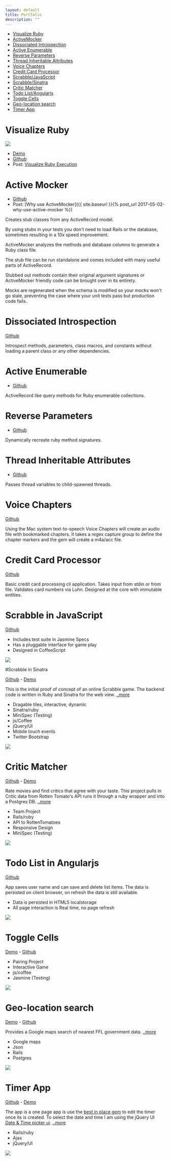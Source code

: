 ```yaml
---
layout: default
title: Portfolio
description: ""
---
```

* [Visualize Ruby](#visualize_ruby)
* [ActiveMocker](#active-mocker)
* [Dissociated Introspection](#dissociated-introspection)
* [Active Enumerable](#active-enumerable)
* [Reverse Parameters](#reverse-parameters)
* [Thread Inheritable Attributes](#thread-inheritable-attributes)
* [Voice Chapters](#voice-chapetrs)
* [Credit Card Processor](#credit-card-processor)
* [Scrabble/JavaScript](#scrabble-in-javascript)
* [Scrabble/Sinatra](#scrabble-in-sinatra)
* [Critic Matcher](#critic_matcher)
* [Todo List/Angularjs](#todo-list-in-angularjs)
* [Toggle Cells](#toggle-cells)
* [Geo-location search](#geolocation-search)
* [Timer App](#timer-app)

# Visualize Ruby

![](https://raw.githubusercontent.com/zeisler/visualize_ruby/master/logo.jpg)
* [Demo](https://visualize.dustinzeisler.com)
* [Github](https://github.com/zeisler/visualize_ruby)
* Post: [Visualize Ruby Execution](https://dustinzeisler.com/ruby/2018/08/07/visualize-ruby-execution.html)

# Active Mocker

* [Github](https://github.com/zeisler/active_mocker)
* Post: [Why use ActiveMocker]({{ site.baseurl }}{%  post_url 2017-05-02-why-use-active-mocker %})

Creates stub classes from any ActiveRecord model.

By using stubs in your tests you don't need to load Rails or the database, sometimes resulting in a 10x speed improvement.

ActiveMocker analyzes the methods and database columns to generate a Ruby class file.

The stub file can be run standalone and comes included with many useful parts of ActiveRecord.

Stubbed out methods contain their original argument signatures or ActiveMocker friendly code can be brought over in its entirety.

Mocks are regenerated when the schema is modified so your mocks won't go stale, preventing the case where your unit tests pass but production code fails.

# Dissociated Introspection
 [Github](https://github.com/zeisler/dissociated_introspection)
 
Introspect methods, parameters, class macros, and constants without loading a parent class or any other dependencies.
 
# Active Enumerable
 * [Github](https://github.com/zeisler/active_enumerable)
 
ActiveRecord like query methods for Ruby enumerable collections.
 
# Reverse Parameters
 * [Github](https://github.com/zeisler/reverse_parameters)
 
Dynamically recreate ruby method signatures.
 
 
# Thread Inheritable Attributes
 * [Github](https://github.com/zeisler/thread-inheritable_attributes)
 
Passes thread variables to child-spawned threads.


# Voice Chapters

[Github](https://github.com/zeisler/voice_chapters)

Using the Mac system text-to-speech Voice Chapters will create an audio file with bookmarked chapters. It takes a regex capture group to define the chapter markers and the gem will create a m4a/acc file.

# Credit Card Processor

[Github](https://github.com/zeisler/credit_card_processor)

Basic credit card processing cli application. Takes input from stdin or from file. Validates card numbers via Luhn. Designed at the core with immutable entities.


# Scrabble in JavaScript

[Github](https://github.com/zeisler/scrabble)

* Includes test suite in Jasmine Specs
* Has a pluggable interface for game play
* Designed in CoffeeScript

![](images/scrabble_js.png)



#Scrabble in Sinatra

[Github](https://github.com/zeisler/sinatra-scrabble) -
[Demo](https://scrabble.dustinzeisler.com)

This is the initial proof of concept of an online Scrabble game. The backend code is written in Ruby and Sinatra for the web view.
[..more](/2013/07/08/scrabble.html)
* Dragable tiles, interactive, dynamic
* Sinatra/ruby
* MiniSpec (Testing)
* js/Coffee
* jQuery/UI
* Mobile touch events
* Twitter Bootstrap

![](images/scrabble.png)



# Critic Matcher

[Github](https://github.com/ShaneDelmore/critic_critic) -
[Demo](http://critic-critic.herokuapp.com/)

Rate movies and find critics that agree with your taste. This project pulls in Critic data from Rotten Tomato's API runs it through a ruby wrapper and into a Postgres DB.
[..more](http://localhost:4000/2013/07/05/critic-matcher.html)
* Team Project
* Rails/ruby
* API to RottenTomatoes
* Responsive Design
* MiniSpec (Testing)

![](images/critic_matcher.png)



# Todo List in Angularjs
[Github](https://github.com/zeisler/list)

App saves user name and can save and delete list items. The data is persisted on client browser, on refresh the data is still available.


* Data is persisted in HTML5 localstorage
* All page interaction is Real time, no page refresh

![](images/todo_list.png)



# Toggle Cells

[Demo](http://dustinzeisler.com/ToggleCells/) -
[Github](https://github.com/ShaneDelmore/ToggleCells)

* Pairing Project
* Interactive Game
* js/coffee
* Jasmine (Testing)

![](images/toggle_cells.png)



# Geo-location search

[Demo](http://ffl-locator.herokuapp.com) -
[Github](https://github.com/zeisler/ffl_locator)


Provides a Google maps search of nearest FFL government data.
[..more](/2013/08/07/Geo-location-Google-maps.html)
* Google maps
* Json
* Rails
* Postgres

![](images/ffl-locator.png)



# Timer App

[Github](https://github.com/zeisler/timer) -
 [Demo](http://serene-sands-7788.herokuapp.com/)

 The app is a one page app is use the [best in place gem](https://github.com/bernat/best_in_place) to edit the timer once its is created. To select the date and time I am using the jQuery UI [Date & Time picker ui](http://trentrichardson.com/examples/timepicker/).
 [..more](/2013/03/19/timer-app.html)
* Rails/ruby
* Ajax
* jQuery/UI

![](images/timer_app.png)
